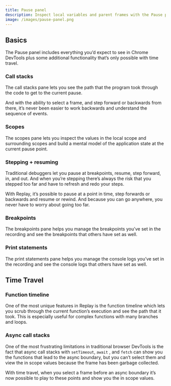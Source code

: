 ```yaml
---
title: Pause panel
description: Inspect local variables and parent frames with the Pause panel.
image: /images/pause-panel.png
---
```


## Basics

The Pause panel includes everything you’d expect to see in Chrome DevTools plus some additional functionality that’s only possible with time travel.

### Call stacks

The call stacks pane lets you see the path that the program took through the code to get to the current pause.

And with the ability to select a frame, and step forward or backwards from there, it’s never been easier to work backwards and understand the sequence of events.

### Scopes

The scopes pane lets you inspect the values in the local scope and surrounding scopes and build a mental model of the application state at the current pause point.

### Stepping + resuming

Traditional debuggers let you pause at breakpoints, resume, step forward, in, and out. And when you’re stepping there’s always the risk that you stepped too far and have to refresh and redo your steps.

​With Replay, it’s possible to pause at a point in time, step forwards or backwards and resume or rewind. And because you can go anywhere, you never have to worry about going too far.

### Breakpoints

The breakpoints pane helps you manage the breakpoints you’ve set in the recording and see the breakpoints that others have set as well.

### Print statements

The print statements pane helps you manage the console logs you’ve set in the recording and see the console logs that others have set as well.

## Time Travel

### Function timeline

One of the most unique features in Replay is the function timeline which lets you scrub through the current function’s execution and see the path that it took. This is especially useful for complex functions with many branches and loops.

### Async call stacks

One of the most frustrating limitations in traditional browser DevTools is the fact that async call stacks with `setTimeout`, `await` , and `fetch` can show you the functions that lead to the async boundary, but you can’t select them and view the in scope values because the frame has been garbage collected.

With time travel, when you select a frame before an async boundary it’s now possible to play to these points and show you the in scope values.

